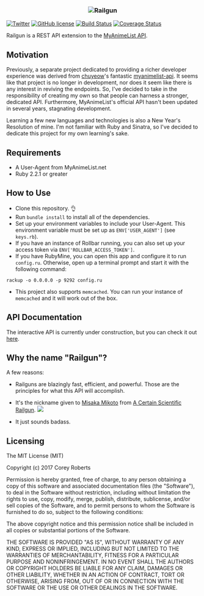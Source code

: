 <h3 align="center">
  <img src="http://i.imgur.com/WaxRVGs.png" alt="Railgun" />
</h3>


[![Twitter](https://img.shields.io/badge/contact-%40spacepyro-00aced.svg)](https://twitter.com/spacepyro)
[![GitHub license](https://img.shields.io/github/license/mashape/apistatus.svg)](http://choosealicense.com/licenses/mit/)
[![Build Status](https://travis-ci.org/croberts22/railgun.svg?branch=master)](https://travis-ci.org/croberts22/railgun)
[![Coverage Status](https://coveralls.io/repos/github/croberts22/railgun/badge.svg?branch=master)](https://coveralls.io/github/croberts22/railgun?branch=master)


Railgun is a REST API extension to the [MyAnimeList API](http://myanimelist.net/modules.php?go=api).

## Motivation

Previously, a separate project dedicated to providing a richer developer experience was derived from [chuyeow](https://github.com/chuyeow)'s fantastic [myanimelist-api](https://github.com/chuyeow/myanimelist-api). It seems like that project is no longer in development, nor does it seem like there is any interest in reviving the endpoints. So, I've decided to take in the responsibility of creating my own so that people can harness a stronger, dedicated API. Furthermore, MyAnimeList's official API hasn't been updated in several years, stagnating development.

Learning a few new languages and technologies is also a New Year's Resolution of mine. I'm not familiar with Ruby and Sinatra, so I've decided to dedicate this project for my own learning's sake.

## Requirements

- A User-Agent from MyAnimeList.net
- Ruby 2.2.1 or greater

## How to Use

- Clone this repository. 👌
- Run `bundle install` to install all of the dependencies.
- Set up your environment variables to include your User-Agent. This environment variable must be set up as `ENV['USER_AGENT']` (see `keys.rb`).
- If you have an instance of Rollbar running, you can also set up your access token via `ENV['ROLLBAR_ACCESS_TOKEN']`.
- If you have RubyMine, you can open this app and configure it to run `config.ru`. Otherwise, open up a terminal prompt and start it with the following command:

```
rackup -o 0.0.0.0 -p 9292 config.ru
```

- This project also supports `memcached`. You can run your instance of `memcached` and it will work out of the box.


## API Documentation

The interactive API is currently under construction, but you can check it out [here](http://docs.railgun.apiary.io/).

## Why the name "Railgun"?

A few reasons:

- Railguns are blazingly fast, efficient, and powerful. Those are the principles for what this API will accomplish.

- It's the nickname given to [Misaka Mikoto](http://myanimelist.net/character/13701/Mikoto_Misaka) from [A Certain Scientific Railgun](http://myanimelist.net/anime/6213/Toaru_Kagaku_no_Railgun).
![](http://i.imgur.com/74Zdsnu.png)

- It just sounds badass.

## Licensing

The MIT License (MIT)

Copyright (c) 2017 Corey Roberts

Permission is hereby granted, free of charge, to any person obtaining a copy
of this software and associated documentation files (the "Software"), to deal
in the Software without restriction, including without limitation the rights
to use, copy, modify, merge, publish, distribute, sublicense, and/or sell
copies of the Software, and to permit persons to whom the Software is
furnished to do so, subject to the following conditions:

The above copyright notice and this permission notice shall be included in all
copies or substantial portions of the Software.

THE SOFTWARE IS PROVIDED "AS IS", WITHOUT WARRANTY OF ANY KIND, EXPRESS OR
IMPLIED, INCLUDING BUT NOT LIMITED TO THE WARRANTIES OF MERCHANTABILITY,
FITNESS FOR A PARTICULAR PURPOSE AND NONINFRINGEMENT. IN NO EVENT SHALL THE
AUTHORS OR COPYRIGHT HOLDERS BE LIABLE FOR ANY CLAIM, DAMAGES OR OTHER
LIABILITY, WHETHER IN AN ACTION OF CONTRACT, TORT OR OTHERWISE, ARISING FROM,
OUT OF OR IN CONNECTION WITH THE SOFTWARE OR THE USE OR OTHER DEALINGS IN THE
SOFTWARE.
